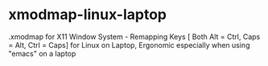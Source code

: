 xmodmap-linux-laptop
====================

.xmodmap for X11 Window System - Remapping Keys [ Both Alt = Ctrl, Caps = Alt, Ctrl = Caps] for Linux on Laptop, Ergonomic  especially when using "emacs" on a laptop
